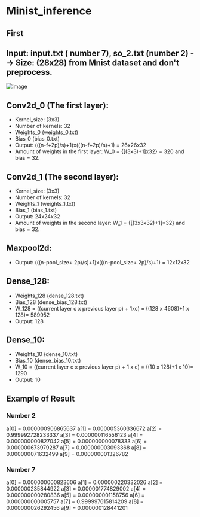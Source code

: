 # Minist_inference
## First
## Input: input.txt ( number 7), so_2.txt (number 2) --> Size: (28x28) from Mnist dataset and don't preprocess.
![image](https://user-images.githubusercontent.com/121759873/232181284-54ddcbdb-f3af-4e5c-8469-d243ecc3620a.png)
## Conv2d_0 (The first layer):
+ Kernel_size: (3x3) 
+ Number of kernels: 32
+ Weights_0 (weights_0.txt)
+ Bias_0 (bias_0.txt)
+ Output: (((n-f+2p)/s)+1)x(((n-f+2p)/s)+1) = 26x26x32
+ Amount of weights in the first layer: W_0 = {[(3x3)+1]x32} = 320 and bias = 32.
## Conv2d_1 (The second layer):
+ Kernel_size: (3x3)
+ Number of kernels: 32
+ Weights_1 (weights_1.txt)
+ Bias_1 (bias_1.txt)
+ Output: 24x24x32
+ Amount of weights in the second layer: W_1 = {[(3x3x32)+1]*32} and bias = 32.
## Maxpool2d:
+ Output: (((n-pool_size+ 2p)/s)+1)x(((n-pool_size+ 2p)/s)+1) = 12x12x32
## Dense_128:
+ Weights_128 (dense_128.txt)
+ Bias_128 (dense_bias_128.txt)
+ W_128 = ((current layer c x previous layer p) + 1xc) = ((128 x 4608)+1 x 128)= 589952
+ Output: 128
## Dense_10:
+ Weights_10 (dense_10.txt)
+ Bias_10 (dense_bias_10.txt)
+ W_10 = ((current layer c x previous layer p) + 1 x c) = ((10 x 128)+1 x 10)= 1290
+ Output: 10
## Example of Result 
### Number 2
a[0] = 0.000000906865637 a[1] = 0.000005360336672 a[2] = 0.999992728233337 a[3] = 0.000000116556123 a[4] = 0.000000000827042 a[5] = 0.000000000078333 a[6] = 0.000000673979287 a[7] = 0.000000003093368 a[8] = 0.000000071632499 a[9] = 0.000000001326782
### Number 7
a[0] = 0.000000000823606 a[1] = 0.000000220332026 a[2] = 0.000000235844922 a[3] = 0.000001774829002 a[4] = 0.000000000280836 a[5] = 0.000000001158756 a[6] = 0.000000000005757 a[7] = 0.999997615814209 a[8] = 0.000000026292456 a[9] = 0.000000128441201
